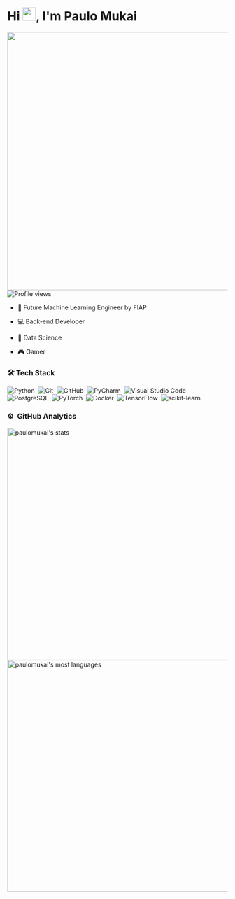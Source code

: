 <h1 align="left">Hi <img src="https://raw.githubusercontent.com/kaueMarques/kaueMarques/master/hi.gif" width="30px">, I'm Paulo Mukai</h1>
<img align="right" height="590em" style="margin-left: 10px; border: none;" src="https://raw.githubusercontent.com/gist/PauloMukai/139e4c6c7671372382e21bd1b12d2c3d/raw/f89bf8a742dae3f292858c6ac0aa75386710c465/githubcard.svg"/>
<p align="left"> <img src="https://komarev.com/ghpvc/?username=paulomukai&color=yellow" alt="Profile views" /> </p>



- 🤖 Future Machine Learning Engineer by FIAP
  
- 💻 Back-end Developer

- 🎲 Data Science
  
- 🎮 Gamer



### 🛠 Tech Stack

![Python](https://img.shields.io/badge/-Python-05122A?style=flat&logo=Python)&nbsp;
![Git](https://img.shields.io/badge/-Git-05122A?style=flat&logo=git)&nbsp;
![GitHub](https://img.shields.io/badge/-GitHub-05122A?style=flat&logo=github)&nbsp;
![PyCharm](https://img.shields.io/badge/PyCharm-05122A?style=flat&logo=PyCharm&logoColor=ccff33)&nbsp;
![Visual Studio Code](https://img.shields.io/badge/-Visual%20Studio%20Code-05122A?style=flat&logo=visual-studio-code&logoColor=007ACC)&nbsp;
![PostgreSQL](https://img.shields.io/badge/-PostgreSQL-05122A?style=flat&logo=postgresql)&nbsp;
![PyTorch](https://img.shields.io/badge/-PyTorch-05122A?style=flat&logo=PyTorch)&nbsp;
![Docker](https://img.shields.io/badge/-Docker-05122A?style=flat&logo=Docker)&nbsp;
![TensorFlow](https://img.shields.io/badge/-Tensorflow-05122A?style=flat&logo=Tensorflow)&nbsp;
![scikit-learn](https://img.shields.io/badge/-scikitlearn-05122A?style=flat&logo=scikitlearn)&nbsp;


### ⚙️ &nbsp;GitHub Analytics

<p align="left">
<img width="530em" src="https://github-readme-stats.vercel.app/api?username=paulomukai&show_icons=true&theme=vision-friendly-dark" alt="paulomukai's stats"/>
<img width="530em" src="https://github-readme-stats.vercel.app/api/top-langs/?username=paulomukai&layout=compact&theme=vision-friendly-dark" alt="paulomukai's most languages"/>
</p>

<br><br>
